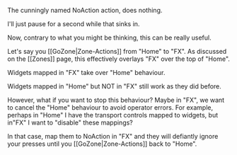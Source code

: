 The cunningly named NoAction action, does nothing. 
 
I'll just pause for a second while that sinks in. 

Now, contrary to what you might be thinking, this can be really useful. 

Let's say you [[GoZone|Zone-Actions]] from "Home" to "FX". As discussed on the [[Zones]] page, this effectively overlays "FX" over the top of "Home". 

Widgets mapped in "FX" take over "Home" behaviour.

Widgets mapped in "Home" but NOT in "FX" still work as they did before.

However, what if you want to stop this behaviour? Maybe in "FX", we want to cancel the "Home" behaviour to avoid operator errors. For example, perhaps in "Home" I have the transport controls mapped to widgets, but in"FX" I want to "disable" these mappings?

In that case, map them to NoAction in "FX" and they will defiantly ignore your presses until you [[GoZone|Zone-Actions]] back to "Home".